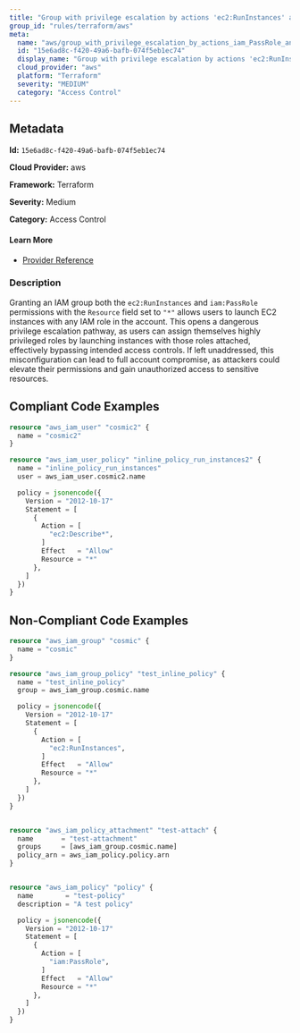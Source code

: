 ```yaml
---
title: "Group with privilege escalation by actions 'ec2:RunInstances' and 'iam:PassRole'"
group_id: "rules/terraform/aws"
meta:
  name: "aws/group_with_privilege_escalation_by_actions_iam_PassRole_and_ec2_RunInstances"
  id: "15e6ad8c-f420-49a6-bafb-074f5eb1ec74"
  display_name: "Group with privilege escalation by actions 'ec2:RunInstances' and 'iam:PassRole'"
  cloud_provider: "aws"
  platform: "Terraform"
  severity: "MEDIUM"
  category: "Access Control"
---
```

## Metadata

**Id:** `15e6ad8c-f420-49a6-bafb-074f5eb1ec74`

**Cloud Provider:** aws

**Framework:** Terraform

**Severity:** Medium

**Category:** Access Control

#### Learn More

 - [Provider Reference](https://registry.terraform.io/providers/hashicorp/aws/latest/docs/resources/iam_group_policy#policy)

### Description

 Granting an IAM group both the `ec2:RunInstances` and `iam:PassRole` permissions with the `Resource` field set to `"*"` allows users to launch EC2 instances with any IAM role in the account. This opens a dangerous privilege escalation pathway, as users can assign themselves highly privileged roles by launching instances with those roles attached, effectively bypassing intended access controls. If left unaddressed, this misconfiguration can lead to full account compromise, as attackers could elevate their permissions and gain unauthorized access to sensitive resources.


## Compliant Code Examples
```terraform
resource "aws_iam_user" "cosmic2" {
  name = "cosmic2"
}

resource "aws_iam_user_policy" "inline_policy_run_instances2" {
  name = "inline_policy_run_instances"
  user = aws_iam_user.cosmic2.name

  policy = jsonencode({
    Version = "2012-10-17"
    Statement = [
      {
        Action = [
          "ec2:Describe*",
        ]
        Effect   = "Allow"
        Resource = "*"
      },
    ]
  })
}

```
## Non-Compliant Code Examples
```terraform
resource "aws_iam_group" "cosmic" {
  name = "cosmic"
}

resource "aws_iam_group_policy" "test_inline_policy" {
  name = "test_inline_policy"
  group = aws_iam_group.cosmic.name

  policy = jsonencode({
    Version = "2012-10-17"
    Statement = [
      {
        Action = [
          "ec2:RunInstances",
        ]
        Effect   = "Allow"
        Resource = "*"
      },
    ]
  })
}


resource "aws_iam_policy_attachment" "test-attach" {
  name       = "test-attachment"
  groups     = [aws_iam_group.cosmic.name]
  policy_arn = aws_iam_policy.policy.arn
}


resource "aws_iam_policy" "policy" {
  name        = "test-policy"
  description = "A test policy"

  policy = jsonencode({
    Version = "2012-10-17"
    Statement = [
      {
        Action = [
          "iam:PassRole",
        ]
        Effect   = "Allow"
        Resource = "*"
      },
    ]
  })
}

```